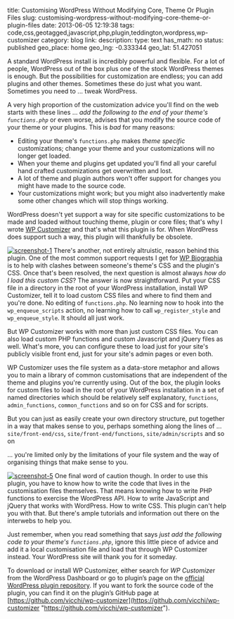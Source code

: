 title: Customising WordPress Without Modifying Core, Theme Or Plugin Files
slug: customising-wordpress-without-modifying-core-theme-or-plugin-files
date: 2013-06-05 12:19:38
tags: code,css,geotagged,javascript,php,plugin,teddington,wordpress,wp-customizer
category: blog
link: 
description: 
type: text
has_math: no
status: published
geo_place: home
geo_lng: -0.333344
geo_lat: 51.427051

A standard WordPress install is incredibly powerful and flexible. For a lot of people, WordPress out of the box plus one of the stock WordPress themes is enough. But the possibilities for customization are endless; you can add plugins and other themes. Sometimes these do just what you want. Sometimes you need to ... tweak WordPress.

A very high proportion of the customization advice you'll find on the web starts with these lines ... *add the following to the end of your theme's `functions.php`* or even worse, advises that you modify the source code of your theme or your plugins. This is *bad* for many reasons:


* Editing your theme's `functions.php` makes *theme specific* customizations; change your theme and your customizations will no longer get loaded.
* When your theme and plugins get updated you'll find all your careful hand crafted customizations get overwritten and lost.
* A lot of theme and plugin authors won't offer support for changes you might have made to the source code.
* Your customizations might work; but you might also inadvertently make some other changes which will stop things working.


WordPress doesn't yet support a way for site specific customizations to be made and loaded without touching theme, plugin or core files; that's why I wrote [WP Customizer](/pages/codeage/wp-customizer/ "/pages/codeage/wp-customizer/") and that's what this plugin is for. When WordPress does support such a way, this plugin will thankfully be obsolete.

<!-- TEASER_END -->

[![screenshot-1](/wp-content/uploads/2013/06/screenshot-1-1024x559.jpg)](/wp-content/uploads/2013/06/screenshot-1.jpg "/wp-content/uploads/2013/06/screenshot-1.jpg")
There's another, not entirely altruistic, reason behind this plugin. One of the most common support requests I get for [WP Biographia](/pages/codeage/wp-biographia/ "/pages/codeage/wp-biographia/") is to help with clashes between someone's theme's CSS and the plugin's CSS. Once that's been resolved, the next question is almost always *how do I load this custom CSS*? The answer is now straightforward. Put your CSS file in a directory in the root of your WordPress installation, install WP Customizer, tell it to load custom CSS files and where to find them and you're done. No editing of `functions.php`. No learning now to hook into the `wp_enqueue_scripts` action, no learning how to call `wp_register_style` and `wp_enqueue_style`. It should all just work.


But WP Customizer works with more than just custom CSS files. You can also load custom PHP functions and custom Javascript and jQuery files as well. What's more, you can configure these to load just for your site's publicly visible front end, just for your site's admin pages or even both.


WP Customizer uses the file system as a data-store metaphor and allows you to main a library of common customisations that are independent of the theme and plugins you're currently using. Out of the box, the plugin looks for custom files to load in the root of your WordPress installation in a set of named directories which should be relatively self explanatory, `functions`, `admin_functions`, `common_functions` and so on for CSS and for scripts.


But you can just as easily create your own directory structure, put together in a way that makes sense to you, perhaps something along the lines of ... `site/front-end/css`, `site/front-end/functions`, `site/admin/scripts` and so on


... you're limited only by the limitations of your file system and the way of organising things that make sense to you.


[![screenshot-5](/wp-content/uploads/2013/06/screenshot-5-1024x765.jpg)](/wp-content/uploads/2013/06/screenshot-5.jpg "/wp-content/uploads/2013/06/screenshot-5.jpg")
One final word of caution though. In order to use this plugin, you have to know how to write the code that lives in the customisation files themselves. That means knowing how to write PHP functions to exercise the WordPress API. How to write JavaScript and jQuery that works with WordPress. How to write CSS. This plugin can't help you with that. But there's ample tutorials and information out there on the interwebs to help you.


Just remember, when you read something that says *just add the following code to your theme's `functions.php`*, ignore this little piece of advice and add it a local customisation file and load that through WP Customizer instead. Your WordPress site will thank you for it someday.


To download or install WP Customizer, either search for *WP Customize*r from the WordPress Dashboard or go to plugin’s page on the [official WordPress plugin repository](http://wordpress.org/plugins/wp-customizer/ "http://wordpress.org/plugins/wp-customizer/"). If you want to fork the source code of the plugin, you can find it on the plugin’s GitHub page at [https://github.com/vicchi/wp-customizer](https://github.com/vicchi/wp-customizer "https://github.com/vicchi/wp-customizer").





